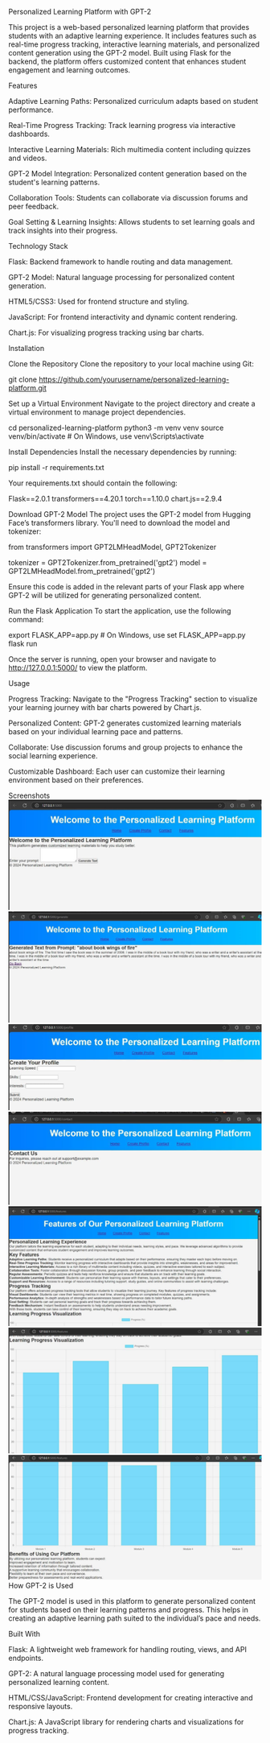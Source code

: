 Personalized Learning Platform with GPT-2

This project is a web-based personalized learning platform that provides students with an adaptive learning experience. It includes features such as real-time progress tracking, interactive learning materials, and personalized content generation using the GPT-2 model. Built using Flask for the backend, the platform offers customized content that enhances student engagement and learning outcomes.

Features

Adaptive Learning Paths: Personalized curriculum adapts based on student performance.

Real-Time Progress Tracking: Track learning progress via interactive dashboards.

Interactive Learning Materials: Rich multimedia content including quizzes and videos.

GPT-2 Model Integration: Personalized content generation based on the student's learning patterns.

Collaboration Tools: Students can collaborate via discussion forums and peer feedback.

Goal Setting & Learning Insights: Allows students to set learning goals and track insights into their progress.

Technology Stack

Flask: Backend framework to handle routing and data management.

GPT-2 Model: Natural language processing for personalized content generation.

HTML5/CSS3: Used for frontend structure and styling.

JavaScript: For frontend interactivity and dynamic content rendering.

Chart.js: For visualizing progress tracking using bar charts.

Installation

Clone the Repository
Clone the repository to your local machine using Git:

git clone https://github.com/yourusername/personalized-learning-platform.git

Set up a Virtual Environment
Navigate to the project directory and create a virtual environment to manage project dependencies.

cd personalized-learning-platform python3 -m venv venv source venv/bin/activate # On Windows, use venv\Scripts\activate

Install Dependencies
Install the necessary dependencies by running:

pip install -r requirements.txt

Your requirements.txt should contain the following:

Flask==2.0.1 transformers==4.20.1 torch==1.10.0 chart.js==2.9.4

Download GPT-2 Model
The project uses the GPT-2 model from Hugging Face’s transformers library. You'll need to download the model and tokenizer:

from transformers import GPT2LMHeadModel, GPT2Tokenizer

tokenizer = GPT2Tokenizer.from_pretrained('gpt2') model = GPT2LMHeadModel.from_pretrained('gpt2')

Ensure this code is added in the relevant parts of your Flask app where GPT-2 will be utilized for generating personalized content.

Run the Flask Application
To start the application, use the following command:

export FLASK_APP=app.py # On Windows, use set FLASK_APP=app.py flask run

Once the server is running, open your browser and navigate to http://127.0.0.1:5000/ to view the platform.

Usage

Progress Tracking: Navigate to the "Progress Tracking" section to visualize your learning journey with bar charts powered by Chart.js.

Personalized Content: GPT-2 generates customized learning materials based on your individual learning pace and patterns.

Collaborate: Use discussion forums and group projects to enhance the social learning experience.

Customizable Dashboard: Each user can customize their learning environment based on their preferences.

Screenshots
![img.png](img.png)
![img_1.png](img_1.png)
![img_2.png](img_2.png)
![img_3.png](img_3.png)
![img_4.png](img_4.png)
![img_5.png](img_5.png)
![img_6.png](img_6.png)
How GPT-2 is Used

The GPT-2 model is used in this platform to generate personalized content for students based on their learning patterns and progress. This helps in creating an adaptive learning path suited to the individual’s pace and needs.

Built With

Flask: A lightweight web framework for handling routing, views, and API endpoints.

GPT-2: A natural language processing model used for generating personalized learning content.

HTML/CSS/JavaScript: Frontend development for creating interactive and responsive layouts.

Chart.js: A JavaScript library for rendering charts and visualizations for progress tracking.